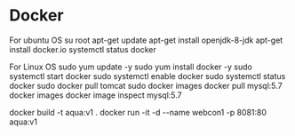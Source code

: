 # Docker

For ubuntu OS
    su root
    apt-get update
    apt-get install openjdk-8-jdk
    apt-get install docker.io
    systemctl status docker

For Linux OS
sudo yum update -y
sudo yum install docker -y
sudo systemctl start docker
sudo systemctl enable docker
sudo systemctl status docker
sudo docker pull tomcat
sudo docker images
docker pull mysql:5.7
docker images
docker image inspect mysql:5.7


docker build -t aqua:v1 .
docker run -it -d --name webcon1 -p 8081:80 aqua:v1
